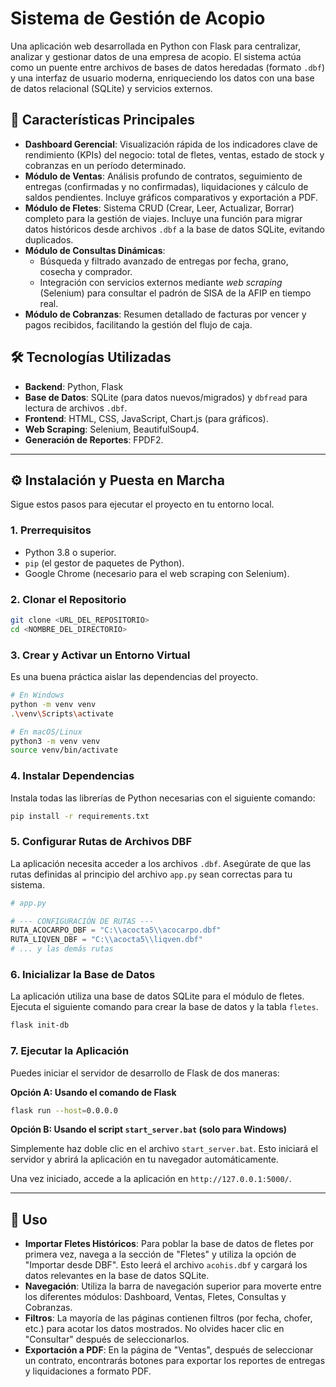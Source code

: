 # Sistema de Gestión de Acopio

Una aplicación web desarrollada en Python con Flask para centralizar, analizar y gestionar datos de una empresa de acopio. El sistema actúa como un puente entre archivos de bases de datos heredadas (formato `.dbf`) y una interfaz de usuario moderna, enriqueciendo los datos con una base de datos relacional (SQLite) y servicios externos.



## 🚀 Características Principales

- **Dashboard Gerencial**: Visualización rápida de los indicadores clave de rendimiento (KPIs) del negocio: total de fletes, ventas, estado de stock y cobranzas en un período determinado.
- **Módulo de Ventas**: Análisis profundo de contratos, seguimiento de entregas (confirmadas y no confirmadas), liquidaciones y cálculo de saldos pendientes. Incluye gráficos comparativos y exportación a PDF.
- **Módulo de Fletes**: Sistema CRUD (Crear, Leer, Actualizar, Borrar) completo para la gestión de viajes. Incluye una función para migrar datos históricos desde archivos `.dbf` a la base de datos SQLite, evitando duplicados.
- **Módulo de Consultas Dinámicas**:
    - Búsqueda y filtrado avanzado de entregas por fecha, grano, cosecha y comprador.
    - Integración con servicios externos mediante *web scraping* (Selenium) para consultar el padrón de SISA de la AFIP en tiempo real.
- **Módulo de Cobranzas**: Resumen detallado de facturas por vencer y pagos recibidos, facilitando la gestión del flujo de caja.

## 🛠️ Tecnologías Utilizadas

- **Backend**: Python, Flask
- **Base de Datos**: SQLite (para datos nuevos/migrados) y `dbfread` para lectura de archivos `.dbf`.
- **Frontend**: HTML, CSS, JavaScript, Chart.js (para gráficos).
- **Web Scraping**: Selenium, BeautifulSoup4.
- **Generación de Reportes**: FPDF2.

---

## ⚙️ Instalación y Puesta en Marcha

Sigue estos pasos para ejecutar el proyecto en tu entorno local.

### 1. Prerrequisitos

- Python 3.8 o superior.
- `pip` (el gestor de paquetes de Python).
- Google Chrome (necesario para el web scraping con Selenium).

### 2. Clonar el Repositorio

```bash
git clone <URL_DEL_REPOSITORIO>
cd <NOMBRE_DEL_DIRECTORIO>
```

### 3. Crear y Activar un Entorno Virtual

Es una buena práctica aislar las dependencias del proyecto.

```bash
# En Windows
python -m venv venv
.\venv\Scripts\activate

# En macOS/Linux
python3 -m venv venv
source venv/bin/activate
```

### 4. Instalar Dependencias

Instala todas las librerías de Python necesarias con el siguiente comando:

```bash
pip install -r requirements.txt
```

### 5. Configurar Rutas de Archivos DBF

La aplicación necesita acceder a los archivos `.dbf`. Asegúrate de que las rutas definidas al principio del archivo `app.py` sean correctas para tu sistema.

```python
# app.py

# --- CONFIGURACIÓN DE RUTAS ---
RUTA_ACOCARPO_DBF = "C:\\acocta5\\acocarpo.dbf"
RUTA_LIQVEN_DBF = "C:\\acocta5\\liqven.dbf"
# ... y las demás rutas
```

### 6. Inicializar la Base de Datos

La aplicación utiliza una base de datos SQLite para el módulo de fletes. Ejecuta el siguiente comando para crear la base de datos y la tabla `fletes`.

```bash
flask init-db
```

### 7. Ejecutar la Aplicación

Puedes iniciar el servidor de desarrollo de Flask de dos maneras:

**Opción A: Usando el comando de Flask**

```bash
flask run --host=0.0.0.0
```

**Opción B: Usando el script `start_server.bat` (solo para Windows)**

Simplemente haz doble clic en el archivo `start_server.bat`. Esto iniciará el servidor y abrirá la aplicación en tu navegador automáticamente.

Una vez iniciado, accede a la aplicación en `http://127.0.0.1:5000/`.

---

## 📖 Uso

- **Importar Fletes Históricos**: Para poblar la base de datos de fletes por primera vez, navega a la sección de "Fletes" y utiliza la opción de "Importar desde DBF". Esto leerá el archivo `acohis.dbf` y cargará los datos relevantes en la base de datos SQLite.
- **Navegación**: Utiliza la barra de navegación superior para moverte entre los diferentes módulos: Dashboard, Ventas, Fletes, Consultas y Cobranzas.
- **Filtros**: La mayoría de las páginas contienen filtros (por fecha, chofer, etc.) para acotar los datos mostrados. No olvides hacer clic en "Consultar" después de seleccionarlos.
- **Exportación a PDF**: En la página de "Ventas", después de seleccionar un contrato, encontrarás botones para exportar los reportes de entregas y liquidaciones a formato PDF.